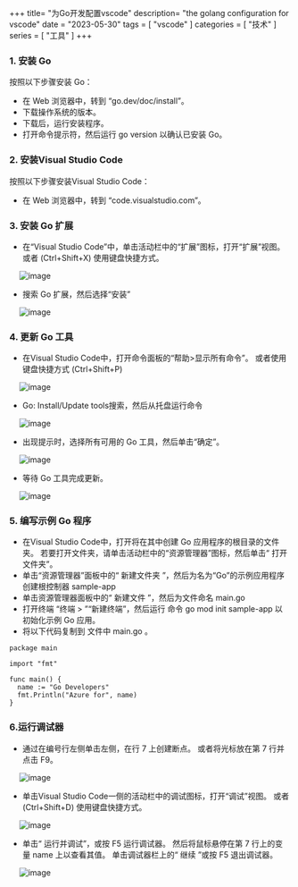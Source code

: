 +++
title= "为Go开发配置vscode"
description= "the golang configuration for vscode"
date = "2023-05-30"
tags = [
    "vscode"
]
categories = [
  "技术"
]
series = [
  "工具"
]
+++

### 1. 安装 Go
按照以下步骤安装 Go：
  + 在 Web 浏览器中，转到 “go.dev/doc/install”。
  + 下载操作系统的版本。
  + 下载后，运行安装程序。
  + 打开命令提示符，然后运行 go version 以确认已安装 Go。

### 2. 安装Visual Studio Code
按照以下步骤安装Visual Studio Code：
  + 在 Web 浏览器中，转到 “code.visualstudio.com”。

### 3. 安装 Go 扩展
  + 在“Visual Studio Code”中，单击活动栏中的“扩展”图标，打开“扩展”视图。 或者 (Ctrl+Shift+X) 使用键盘快捷方式。

&emsp; ![image](images/post/vscode/search-extensions-240px.webp)
  + 搜索 Go 扩展，然后选择“安装”

&emsp; ![image](images/post/vscode/install-go-extension.webp)

### 4. 更新 Go 工具
  + 在Visual Studio Code中，打开命令面板的“帮助>显示所有命令”。 或者使用键盘快捷方式 (Ctrl+Shift+P)

&emsp; ![image](images/post/vscode/search-extensions-240px-2.webp)
  + Go: Install/Update tools搜索，然后从托盘运行命令

&emsp; ![image](images/post/vscode/install-go-tools-240px.webp)

  + 出现提示时，选择所有可用的 Go 工具，然后单击“确定”。

&emsp; ![image](images/post/vscode/select-all-go-tools-240px.webp)
  + 等待 Go 工具完成更新。

&emsp; ![image](images/post/vscode/go-tools-install-240x.webp)

### 5. 编写示例 Go 程序
  + 在Visual Studio Code中，打开将在其中创建 Go 应用程序的根目录的文件夹。 若要打开文件夹，请单击活动栏中的“资源管理器”图标，然后单击“ 打开文件夹”。
  + 单击“资源管理器”面板中的“ 新建文件夹 ”，然后为名为“Go”的示例应用程序创建根控制器 sample-app
  + 单击资源管理器面板中的“ 新建文件 ”，然后为文件命名 main.go
  + 打开终端 “终端 > ”“新建终端”，然后运行 命令 go mod init sample-app 以初始化示例 Go 应用。
  + 将以下代码复制到 文件中 main.go 。
  ```golang 
package main

import "fmt"

func main() {
    name := "Go Developers"
    fmt.Println("Azure for", name)
}
  ```

### 6.运行调试器
  + 通过在编号行左侧单击左侧，在行 7 上创建断点。 或者将光标放在第 7 行并点击 F9。

&emsp; ![image](images/post/vscode/create-breakpoint-240px.webp)
  + 单击Visual Studio Code一侧的活动栏中的调试图标，打开“调试”视图。 或者 (Ctrl+Shift+D) 使用键盘快捷方式。

&emsp; ![image](images/post/vscode/run-debugger-240px.webp)
  + 单击“ 运行并调试”，或按 F5 运行调试器。 然后将鼠标悬停在第 7 行上的变量 name 上以查看其值。 单击调试器栏上的“ 继续 ”或按 F5 退出调试器。

&emsp; ![image](images/post/vscode/debug-variable-240px.webp)
 

